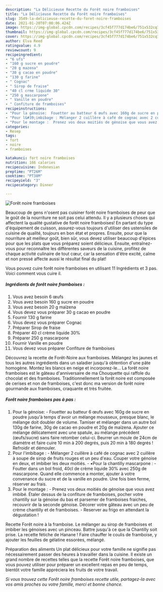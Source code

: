 ```yaml
---
description: "La Délicieuse Recette du Forêt noire framboises"
title: "La Délicieuse Recette du Forêt noire framboises"
slug: 3549-la-delicieuse-recette-du-foret-noire-framboises
date: 2021-01-20T07:00:06.424Z
image: https://img-global.cpcdn.com/recipes/3cf45f777d174be6/751x532cq70/foret-noire-framboises-photo-principale-de-la-recette.jpg
thumbnail: https://img-global.cpcdn.com/recipes/3cf45f777d174be6/751x532cq70/foret-noire-framboises-photo-principale-de-la-recette.jpg
cover: https://img-global.cpcdn.com/recipes/3cf45f777d174be6/751x532cq70/foret-noire-framboises-photo-principale-de-la-recette.jpg
author: Elva Reed
ratingvalue: 4.9
reviewcount: 9
recipeingredient:
- "6 ufs"
- "160 g sucre en poudre"
- "20 g mazena"
- "30 g cacao en poudre"
- "130 g farine"
- " Cognac"
- " Sirop de fraise"
- "40 cl crme liquide 30"
- "250 g mascarpone"
- " Vanille en poudre"
- " Confiture de framboises"
recipeinstructions:
- "Pour la génoise:  Fouetter au batteur 6 œufs avec 160g de sucre en poudre jusqu&#39;à temps d&#39;avoir un mélange mousseux, presque blanc, le mélange doit doubler de volume. Tamiser et mélanger dans un autre bol 130g de farine, 30g de cacao en poudre et 20g de maïzena. Ajouter ce mélange délicatement avec une spatule, au mélange précédent (œufs/sucre) sans faire retomber celui-ci. Beurrer un moule de 24cm de diamètre et faire cuire 10 min à 200 degrés, puis 20 min à 180 degrés ! Refroidir et démouler."
- "Pour l&#39;imbibage : Mélanger 2 cuillère à café de cognac avec 2 cuillère à soupe de sirop de fruits rouges et un peu d&#39;eau. Couper votre génoise en deux, et imbiber les deux moitiés.  ▪︎Pour la chantilly mascarpone : Foutter dans un bol froid, 40cl de crème liquide 30% avec 250g de mascarpone. Quand elle commence a monter, ajouter à votre convenance du sucre et de la vanille en poudre. Une fois bien ferme, réserver au frais."
- "Pour le montage :  Prenez vos deux moitiés de génoise que vous avez imbibé. Étaler dessus de la confiture de framboises, pocher votre chantilly sur la génoise du bas et parsemer de framboises fraiches, recouvrir de la seconde génoise. Décorer votre gâteau avec un peu de crème chantilly et de framboises.  Reserver au frigo en attendant la dégustation !"
categories:
- Resep
tags:
- fort
- noire
- framboises

katakunci: fort noire framboises 
nutrition: 166 calories
recipecuisine: Indonesian
preptime: "PT26M"
cooktime: "PT38M"
recipeyield: "3"
recipecategory: Dinner

---
```



![Forêt noire framboises](https://img-global.cpcdn.com/recipes/3cf45f777d174be6/751x532cq70/foret-noire-framboises-photo-principale-de-la-recette.jpg)

Beaucoup de gens n'osent pas cuisiner forêt noire framboises de peur que le goût de la nourriture ne soit pas celui attendu. Il y a plusieurs choses qui affectent la qualité gustative de forêt noire framboises! En partant du type d'équipement de cuisson, assurez-vous toujours d'utiliser des ustensiles de cuisine de qualité, toujours en bon état et propres. Ensuite, pour que la nourriture ait meilleur goût, bien sûr, vous devez utiliser beaucoup d'épices pour que les plats que vous préparez soient délicieux. Ensuite, entraînez-vous pour reconnaître les différentes saveurs de la cuisine, profitez de chaque activité culinaire de tout cœur, car la sensation d'être excité, calme et non pressé affecte aussi le résultat final du plat!

<!--inarticleads1-->

Vous pouvez cuire forêt noire framboises en utilisant 11 Ingrédients et 3 pas. Voici comment vous cuire il.

##### Ingrédients de forêt noire framboises :

1. Vous avez besoin 6 œufs
1. Vous avez besoin 160 g sucre en poudre
1. Vous avez besoin 20 g maïzena
1. Vous devez vous préparer 30 g cacao en poudre
1. Fournir 130 g farine
1. Vous devez vous préparer  Cognac
1. Préparer  Sirop de fraise
1. Préparer 40 cl crème liquide 30%
1. Préparer 250 g mascarpone
1. Fournir  Vanille en poudre
1. Vous devez vous préparer  Confiture de framboises


Découvrez la recette de Forêt-Noire aux framboises. Mélangez les jaunes et tous les autres ingrédients dans un saladier jusqu&#39;à obtention d&#39;une pâte homogène. Montez les blancs en neige et incorporez-le… La forêt noire framboises est le gâteau d&#39;anniversaire de ma Chouquette qui raffole du chocolat et des framboises. Traditionnellement la forêt noire est composée de cerises et non de framboises, c&#39;est donc ma version de forêt noire gourmande aux framboises, craquante et très fruitée. 

<!--inarticleads2-->

##### Forêt noire framboises pas à pas :

1. Pour la génoise:  - Fouetter au batteur 6 œufs avec 160g de sucre en poudre jusqu&#39;à temps d&#39;avoir un mélange mousseux, presque blanc, le mélange doit doubler de volume. Tamiser et mélanger dans un autre bol 130g de farine, 30g de cacao en poudre et 20g de maïzena. Ajouter ce mélange délicatement avec une spatule, au mélange précédent (œufs/sucre) sans faire retomber celui-ci. Beurrer un moule de 24cm de diamètre et faire cuire 10 min à 200 degrés, puis 20 min à 180 degrés ! Refroidir et démouler.
1. Pour l&#39;imbibage : - Mélanger 2 cuillère à café de cognac avec 2 cuillère à soupe de sirop de fruits rouges et un peu d&#39;eau. Couper votre génoise en deux, et imbiber les deux moitiés.  - ▪︎Pour la chantilly mascarpone : - Foutter dans un bol froid, 40cl de crème liquide 30% avec 250g de mascarpone. Quand elle commence a monter, ajouter à votre convenance du sucre et de la vanille en poudre. Une fois bien ferme, réserver au frais.
1. Pour le montage :  - Prenez vos deux moitiés de génoise que vous avez imbibé. Étaler dessus de la confiture de framboises, pocher votre chantilly sur la génoise du bas et parsemer de framboises fraiches, recouvrir de la seconde génoise. Décorer votre gâteau avec un peu de crème chantilly et de framboises.  - Reserver au frigo en attendant la dégustation !


Recette Forêt noire à la framboise. Le mélanger au sirop de framboises et imbiber les génoises avec un pinceau. Battre jusqu&#39;à ce que la Chantilly soit prise. La recette fétiche de Hanane ! Faire chauffer le coulis de framboise, y ajouter les feuilles de gélatine essorées, mélangé. 

<!--inarticleads1-->

<p>
Préparation des aliments Un plat délicieux pour votre famille ne signifie pas nécessairement passer des heures à travailler dans la cuisine. Il existe un grand nombre de recettes telles que la recette Forêt noire framboises, que vous pouvez utiliser pour préparer un excellent repas en peu de temps, bientôt votre famille appréciera les fruits de votre travail.
</p>

<p>
<i>Si vous trouvez cette Forêt noire framboises recette utile, partagez-la avec vos amis proches ou votre famille, merci et bonne chance.</i>
</p>
